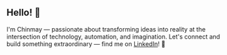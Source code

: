 ## Hello! 👋

I'm Chinmay — passionate about transforming ideas into reality at the intersection of technology, automation, and imagination. 
Let's connect and build something extraordinary — find me on [LinkedIn](https://www.linkedin.com/in/chinmaykumar-vyas/)! 🔗
